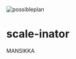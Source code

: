 ![possibleplan](https://user-images.githubusercontent.com/46355010/123143668-7da8d700-d463-11eb-8a56-0147f8152004.png)
# scale-inator
MANSIKKA
